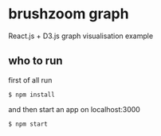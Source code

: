 # brushzoom graph
React.js + D3.js graph visualisation example

## who to run

first of all run
```
$ npm install
```

and then start an app on localhost:3000
```
$ npm start
```

